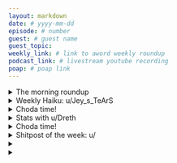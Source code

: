 ```yaml
---
layout: markdown
date: # yyyy-mm-dd
episode: # number
guest: # guest name
guest_topic: 
weekly_link: # link to aword weekly roundup
podcast_link: # livestream youtube recording
poap: # poap link
---
```



<details markdown=1>
<summary>The morning roundup</summary>
[View on Reddit →]()

[u/Mister_Eth](https://reddit.com/u/Mister_Eth)

> Ethereum

[u/Ethzenn](https://reddit.com/u/Ethzenn)

> $3,260

[u/Kallukoras](https://reddit.com/u/Kallukoras)

> 0.031

[u/usesbinkvideo](https://reddit.com/u/usesbinkvideo)

> 3,600,715 Ethereans subscribed (+2,626)

</details>
<details markdown=1>
<summary>Weekly Haiku: u/Jey_s_TeArS</summary>
[View on Reddit →]()



</details>
<details markdown=1>
<summary>Choda time!</summary>
[View on Reddit →]()

༼ つ ◕_◕ ༽つ ETH TAKE MY ENERGY ༼ つ ◕_◕ ༽つ

</details>
<details markdown=1>
<summary>Stats with u/Dreth</summary>
[View on Reddit →]()



</details>
<details markdown=1>
<summary>Choda time!</summary>
[View on Reddit →]()

༼ つ ◕_◕ ༽つ ETH TAKE MY ENERGY ༼ つ ◕_◕ ༽つ

</details>
<details markdown=1>
<summary>Shitpost of the week: u/</summary>
[View on Reddit →]()



</details>
<details markdown=1>
<summary></summary>
[View on Reddit →]()



</details>
<details markdown=1>
<summary></summary>
[View on Reddit →]()

[u/](https://reddit.com/u/):



---

[View on Reddit →]()

[u/](https://reddit.com/u/):



</details>
